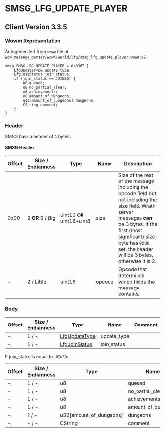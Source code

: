 # SMSG_LFG_UPDATE_PLAYER

## Client Version 3.3.5

### Wowm Representation

Autogenerated from `wowm` file at [`wow_message_parser/wowm/world/lfg/smsg_lfg_update_player.wowm:27`](https://github.com/gtker/wow_messages/tree/main/wow_message_parser/wowm/world/lfg/smsg_lfg_update_player.wowm#L27).
```rust,ignore
smsg SMSG_LFG_UPDATE_PLAYER = 0x0367 {
    LfgUpdateType update_type;
    LfgJoinStatus join_status;
    if (join_status == JOINED) {
        u8 queued;
        u8 no_partial_clear;
        u8 achievements;
        u8 amount_of_dungeons;
        u32[amount_of_dungeons] dungeons;
        CString comment;
    }
}
```
### Header

SMSG have a header of 4 bytes.

#### SMSG Header

| Offset | Size / Endianness | Type   | Name   | Description |
| ------ | ----------------- | ------ | ------ | ----------- |
| 0x00   | 2 **OR** 3 / Big           | uint16 **OR** uint16+uint8 | size | Size of the rest of the message including the opcode field but not including the size field. Wrath server messages **can** be 3 bytes. If the first (most significant) size byte has `0x80` set, the header will be 3 bytes, otherwise it is 2.|
| -      | 2 / Little| uint16 | opcode | Opcode that determines which fields the message contains. |

### Body

| Offset | Size / Endianness | Type | Name | Comment |
| ------ | ----------------- | ---- | ---- | ------- |
| - | 1 / - | [LfgUpdateType](lfgupdatetype.md) | update_type |  |
| - | 1 / - | [LfgJoinStatus](lfgjoinstatus.md) | join_status |  |

If join_status is equal to `JOINED`:

| Offset | Size / Endianness | Type | Name | Comment |
| ------ | ----------------- | ---- | ---- | ------- |
| - | 1 / - | u8 | queued |  |
| - | 1 / - | u8 | no_partial_clear |  |
| - | 1 / - | u8 | achievements |  |
| - | 1 / - | u8 | amount_of_dungeons |  |
| - | ? / - | u32[amount_of_dungeons] | dungeons |  |
| - | - / - | CString | comment |  |

